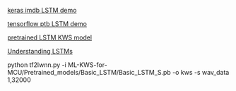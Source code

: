 
[keras imdb LSTM demo](https://github.com/keras-team/keras/blob/master/examples/imdb_lstm.py)

[tensorflow ptb LSTM demo](https://github.com/tensorflow/models/blob/master/tutorials/rnn/ptb)

[pretrained LSTM KWS model](https://github.com/ARM-software/ML-KWS-for-MCU/tree/master/Pretrained_models)

[Understanding LSTMs](https://colah.github.io/posts/2015-08-Understanding-LSTMs/)

python tf2lwnn.py -i ML-KWS-for-MCU/Pretrained_models/Basic_LSTM/Basic_LSTM_S.pb -o kws -s wav_data 1,32000